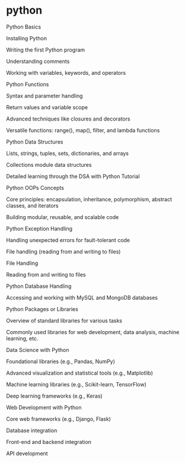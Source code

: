 # python
Python Basics





Installing Python



Writing the first Python program



Understanding comments



Working with variables, keywords, and operators



Python Functions





Syntax and parameter handling



Return values and variable scope



Advanced techniques like closures and decorators



Versatile functions: range(), map(), filter, and lambda functions



Python Data Structures





Lists, strings, tuples, sets, dictionaries, and arrays



Collections module data structures



Detailed learning through the DSA with Python Tutorial



Python OOPs Concepts





Core principles: encapsulation, inheritance, polymorphism, abstract classes, and iterators



Building modular, reusable, and scalable code



Python Exception Handling





Handling unexpected errors for fault-tolerant code



File handling (reading from and writing to files)



File Handling





Reading from and writing to files



Python Database Handling





Accessing and working with MySQL and MongoDB databases



Python Packages or Libraries





Overview of standard libraries for various tasks



Commonly used libraries for web development, data analysis, machine learning, etc.



Data Science with Python





Foundational libraries (e.g., Pandas, NumPy)



Advanced visualization and statistical tools (e.g., Matplotlib)



Machine learning libraries (e.g., Scikit-learn, TensorFlow)



Deep learning frameworks (e.g., Keras)



Web Development with Python





Core web frameworks (e.g., Django, Flask)



Database integration



Front-end and backend integration



API development
